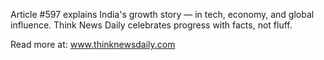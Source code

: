 Article #597 explains India's growth story — in tech, economy, and global influence. Think News Daily celebrates progress with facts, not fluff.

Read more at: www.thinknewsdaily.com